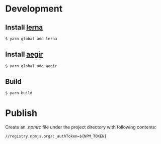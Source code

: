 
# Development

## Install [lerna](https://github.com/lerna/lerna)
```sh
$ yarn global add lerna
```

## Install [aegir](https://github.com/ipfs/aegir)
```sh
$ yarn global add aegir
```

## Build
```sh
$ yarn build
```

# Publish

Create an *.npmrc* file under the project directory with following contents:
```
//registry.npmjs.org/:_authToken=${NPM_TOKEN}
```
